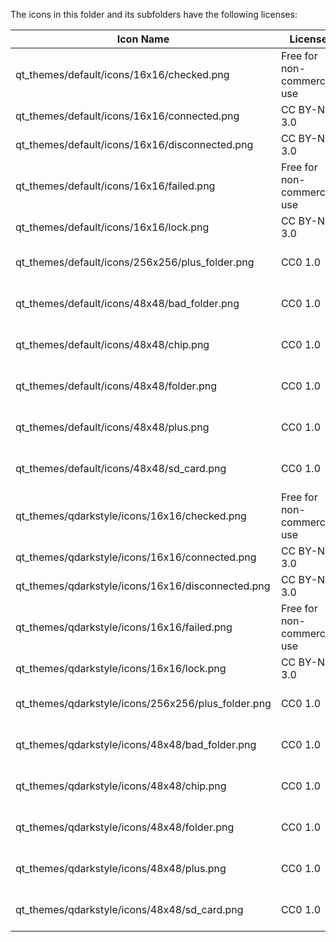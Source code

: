 The icons in this folder and its subfolders have the following licenses:

Icon Name | License | Origin/Author
--- | --- | ---
qt_themes/default/icons/16x16/checked.png | Free for non-commercial use
qt_themes/default/icons/16x16/connected.png | CC BY-ND 3.0 | https://icons8.com
qt_themes/default/icons/16x16/disconnected.png | CC BY-ND 3.0 | https://icons8.com
qt_themes/default/icons/16x16/failed.png | Free for non-commercial use
qt_themes/default/icons/16x16/lock.png | CC BY-ND 3.0 | https://icons8.com
qt_themes/default/icons/256x256/plus_folder.png | CC0 1.0 | Designed by BreadFish64 from the Citra team
qt_themes/default/icons/48x48/bad_folder.png | CC0 1.0 | Designed by BreadFish64 from the Citra team
qt_themes/default/icons/48x48/chip.png | CC0 1.0 | Designed by BreadFish64 from the Citra team
qt_themes/default/icons/48x48/folder.png | CC0 1.0 | Designed by BreadFish64 from the Citra team
qt_themes/default/icons/48x48/plus.png | CC0 1.0 | Designed by BreadFish64 from the Citra team
qt_themes/default/icons/48x48/sd_card.png | CC0 1.0 | Designed by BreadFish64 from the Citra team
qt_themes/qdarkstyle/icons/16x16/checked.png | Free for non-commercial use
qt_themes/qdarkstyle/icons/16x16/connected.png | CC BY-ND 3.0 | https://icons8.com
qt_themes/qdarkstyle/icons/16x16/disconnected.png | CC BY-ND 3.0 | https://icons8.com
qt_themes/qdarkstyle/icons/16x16/failed.png | Free for non-commercial use
qt_themes/qdarkstyle/icons/16x16/lock.png | CC BY-ND 3.0 | https://icons8.com
qt_themes/qdarkstyle/icons/256x256/plus_folder.png | CC0 1.0 | Designed by BreadFish64 from the Citra team
qt_themes/qdarkstyle/icons/48x48/bad_folder.png | CC0 1.0 | Designed by BreadFish64 from the Citra team
qt_themes/qdarkstyle/icons/48x48/chip.png | CC0 1.0 | Designed by BreadFish64 from the Citra team
qt_themes/qdarkstyle/icons/48x48/folder.png | CC0 1.0 | Designed by BreadFish64 from the Citra team
qt_themes/qdarkstyle/icons/48x48/plus.png | CC0 1.0 | Designed by BreadFish64 from the Citra team
qt_themes/qdarkstyle/icons/48x48/sd_card.png | CC0 1.0 | Designed by BreadFish64 from the Citra team

<!-- TODO (B3N30): Add the license of the citra icon -->
